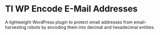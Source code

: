 # TI WP Encode E-Mail Addresses

A lightweight WordPress plugin to protect email addresses from email-harvesting robots by encoding them into decimal and hexadecimal entities.
